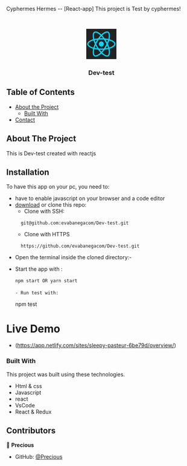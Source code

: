 <!--
*** Thanks for checking out this README Template. If you have a suggestion that would
*** make this better, please fork the repo and create a pull request or simply open
*** an issue with the tag "enhancement".
*** Thanks again! Now go create something AMAZING! :D
-->

<!-- PROJECT SHIELDS -->
<!--
*** I'm using markdown "reference style" links for readability.
*** Reference links are enclosed in brackets [ ] instead of parentheses ( ).
*** See the bottom of this document for the declaration of the reference variables
*** for contributors-url, forks-url, etc. This is an optional, concise syntax you may use.
*** https://www.markdownguide.org/basic-syntax/#reference-style-links
-->
Cyphermes Hermes -- [React-app]
This project is Test by cyphermes!

<br />
<p align="center">
  <a href="https://github.com/evabanegacom/Dev-test/feature">
    <img src="images/react.png" alt="Logo" width="80" height="80">
  </a>

  <h3 align="center">Dev-test</h3>

<!-- TABLE OF CONTENTS -->
## Table of Contents

* [About the Project](#about-the-project)
  * [Built With](#built-with)
* [Contact](#contact)

<!-- ABOUT THE PROJECT -->
## About The Project

This is Dev-test created with reactjs
<!-- INSTALLATION -->
## Installation

To have this app on your pc, you need to:
* have to enable javascript on your browser and a code editor
* [download](git@github.com:evabanegacom/Dev-test.git) or clone this repo:
  - Clone with SSH:
  ```
    git@github.com:evabanegacom/Dev-test.git
  ```
  - Clone with HTTPS
  ```
    https://github.com/evabanegacom/Dev-test.git
  ```
* Open the terminal inside the cloned directory:-

- Start the app with :
  ```
  npm start OR yarn start

  - Run test with:
  ```
  npm test

# Live Demo
- (https://app.netlify.com/sites/sleepy-pasteur-6be79d/overview/)


### Built With
This project was built using these technologies.
* Html & css
* Javascript
* react
* VsCode
* React & Redux
<!-- CONTACT -->
## Contributors

👤 **Precious**

- GitHub: [@Precious](https://github.com/evabanegacom)